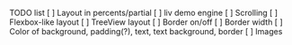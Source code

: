 TODO list
	[ ] Layout in percents/partial
	[ ] liv demo engine
	[ ] Scrolling
	[ ] Flexbox-like layout
	[ ] TreeView layout
	[ ] Border on/off
	[ ] Border width
	[ ] Color of background, padding(?), text, text background, border
	[ ] Images